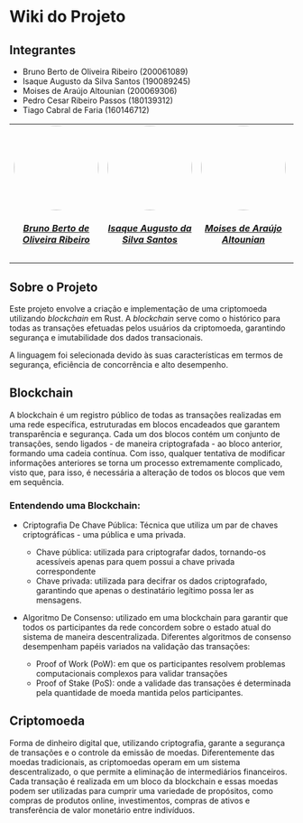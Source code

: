 # Wiki do Projeto

## Integrantes

- Bruno Berto de Oliveira Ribeiro (200061089)
- Isaque Augusto da Silva Santos (190089245)
- Moises de Araújo Altounian (200069306)
- Pedro Cesar Ribeiro Passos (180139312)
- Tiago Cabral de Faria (160146712)

<center>
<table style="margin-left: auto; margin-right: auto;">
    <tr>
        <td align="center">
            <a href="https://github.com/AngryLeaderBB">
                <img style="border-radius: 50%;" src="https://avatars.githubusercontent.com/u/73657838?v=4" width="150px;"/>
                <h5 class="text-center">Bruno Berto de Oliveira Ribeiro</h5>
            </a>
        </td>
        <td align="center">
            <a href="https://github.com/seraphritt">
                <img style="border-radius: 50%;" src="https://avatars.githubusercontent.com/u/84244850?v=4" width="150px;"/>
                <h5 class="text-center">Isaque Augusto da Silva Santos</h5>
            </a>
        </td>
        <td align="center">
            <a href="https://github.com/ogmoises">
                <img style="border-radius: 50%;" src="https://avatars.githubusercontent.com/u/144768841?v=4" width="150px;"/>
                <h5 class="text-center">Moises de Araújo Altounian</h5>
            </a>
        </td>
        </td>
        <td align="center">
            <a href="https://github.com/pedrocrp">
                <img style="border-radius: 50%;" src="https://avatars.githubusercontent.com/u/83802848?v=4" width="150px;"/>
                <h5 class="text-center">Pedro Cesar Ribeiro Passos</h5>
            </a>
        </td>
        <td align="center">
            <a href="https://github.com/tiag0cabral">
                <img style="border-radius: 50%;" src="https://avatars.githubusercontent.com/u/19624182?v=4" width="150px;"/>
                <h5 class="text-center">Tiago Cabral de Faria</h5>
            </a>
        </td>
    </tr>
</table>
</center>

## Sobre o Projeto

Este projeto envolve a criação e implementação de uma criptomoeda utilizando *blockchain* em Rust. A *blockchain* serve como o histórico para todas as transações efetuadas pelos usuários da criptomoeda, garantindo segurança e imutabilidade dos dados transacionais.

A linguagem foi selecionada devido às suas características em termos de segurança, eficiência de concorrência e alto desempenho.

## Blockchain

A blockchain é um registro público de todas as transações realizadas em uma rede específica, estruturadas em blocos encadeados que garantem transparência e segurança. Cada um dos blocos contém um conjunto de transações, sendo ligados - de maneira criptografada - ao bloco anterior, formando uma cadeia contínua. Com isso, qualquer tentativa de modificar informações anteriores se torna um processo extremamente complicado, visto que, para isso, é necessária a alteração de todos os blocos que vem em sequência.

### Entendendo uma Blockchain: 

* Criptografia De Chave Pública: Técnica que utiliza um par de chaves criptográficas - uma pública e uma privada.
    * Chave pública: utilizada para criptografar dados, tornando-os acessíveis apenas para quem possui a chave privada correspondente
    * Chave privada: utilizada para decifrar os dados criptografado, garantindo que apenas o destinatário legítimo possa ler as mensagens.


* Algoritmo De Consenso: utilizado em uma blockchain para garantir que todos os participantes da rede concordem sobre o estado atual do sistema de maneira descentralizada. Diferentes algoritmos de consenso desempenham papéis variados na validação das transações:
    * Proof of Work (PoW): em que os participantes resolvem problemas computacionais complexos para validar transações
    * Proof of Stake (PoS): onde a validade das transações é determinada pela quantidade de moeda mantida pelos participantes.

## Criptomoeda

Forma de dinheiro digital que, utilizando criptografia, garante a segurança de transações e o controle da emissão de moedas. Diferentemente das moedas tradicionais, as criptomoedas operam em um sistema descentralizado, o que permite a eliminação de intermediários financeiros. Cada transação é realizada em um bloco da blockchain e essas moedas podem ser utilizadas para cumprir uma variedade de propósitos, como compras de produtos online, investimentos, compras de ativos e transferência de valor monetário entre indivíduos.

